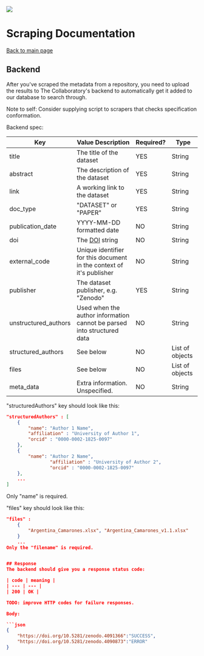 ![](../semanticsearch/logo.svg)

# Scraping Documentation
[Back to main page](README.md)

## Backend
After you've scraped the metadata from a repository, you need to upload the results to The Collaboratory's backend to automatically get it added to our database to search through.

Note to self: Consider supplying script to scrapers that checks specification conformation.

Backend spec:

| Key      | Value Description | Required? | Type |
| ----------- | -----------    | -----------  | ----------- |
| title      | The title of the dataset          | YES | String |
| abstract   | The description of the dataset           | YES | String|
| link | A working link to the dataset | YES | String |
| doc_type | "DATASET" or "PAPER" | YES | String |
| publication_date | YYYY-MM-DD formatted date | NO | String |
| doi | The [DOI](https://www.doi.org/) string | NO | String |
| external_code      | Unique identifier for this document in the context of it's publisher    | NO | String |
| publisher | The dataset publisher, e.g. "Zenodo" | YES | String |
| unstructured_authors | Used when the author information cannot be parsed into structured data | NO | String |
| structured_authors | See below | NO | List of objects |
| files | See below | NO | List of objects |
| meta_data | Extra information. Unspecified. | NO | String |

"structuredAuthors" key should look like this:

```json
"structuredAuthors" : [
	{
		"name": "Author 1 Name",
		"affiliation" : "University of Author 1",
		"orcid" : "0000-0002-1825-0097"
	},
	{
		"name":	"Author	2 Name",
                "affiliation" :	"University of Author 2",
                "orcid"	: "0000-0002-1825-0097"
	},
	...
]
```
Only "name" is required.


"files" key should look like this:

```json
"files" : 
	{
		"Argentina_Camarones.xlsx", "Argentina_Camarones_v1.1.xlsx"
	}
	...
Only the "filename" is required.


## Response
The backend should give you a response status code:

| code | meaning |
| --- | --- |
| 200 | OK |

TODO: improve HTTP codes for failure responses.

Body:

```json
{
	"https://doi.org/10.5281/zenodo.4091366":"SUCCESS",
	"https://doi.org/10.5281/zenodo.4090873":"ERROR"
}
```
